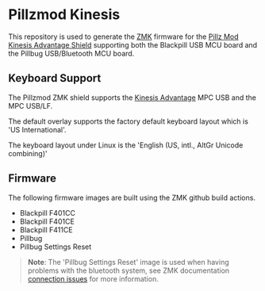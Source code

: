 # Pillzmod Kinesis

This repository is used to generate the [ZMK](https://zmk.dev) firmware for the [Pillz Mod Kinesis Advantage Shield](https://github.com/dcpedit/pillzmod) supporting both the Blackpill USB MCU board and the Pillbug USB/Bluetooth MCU board.

## Keyboard Support

The Pillzmod ZMK shield supports the [Kinesis Advantage](https://kinesis-ergo.com/support/advantage/) MPC USB and the MPC USB/LF.

The default overlay supports the factory default keyboard layout which is 'US International'.

The keyboard layout under Linux is the 'English (US, intl., AltGr Unicode combining)'


## Firmware

The following firmware images are built using the ZMK github build actions.

- Blackpill F401CC
- Blackpill F401CE
- Blackpill F411CE
- Pillbug
- Pillbug Settings Reset

> **Note**: The 'Pillbug Settings Reset' image is used when having problems with the bluetooth system, see ZMK documentation [connection issues](https://zmk.dev/docs/troubleshooting/connection-issues) for more information.
